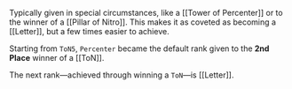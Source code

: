 Typically given in special circumstances, like a [[Tower of Percenter]] or to the winner of a [[Pillar of Nitro]]. This makes it as coveted as becoming a [[Letter]], but a few times easier to achieve.

Starting from `ToN5`, `Percenter` became the default rank given to the **2nd Place** winner of a [[ToN]].

The next rank—achieved through winning a `ToN`—is [[Letter]].